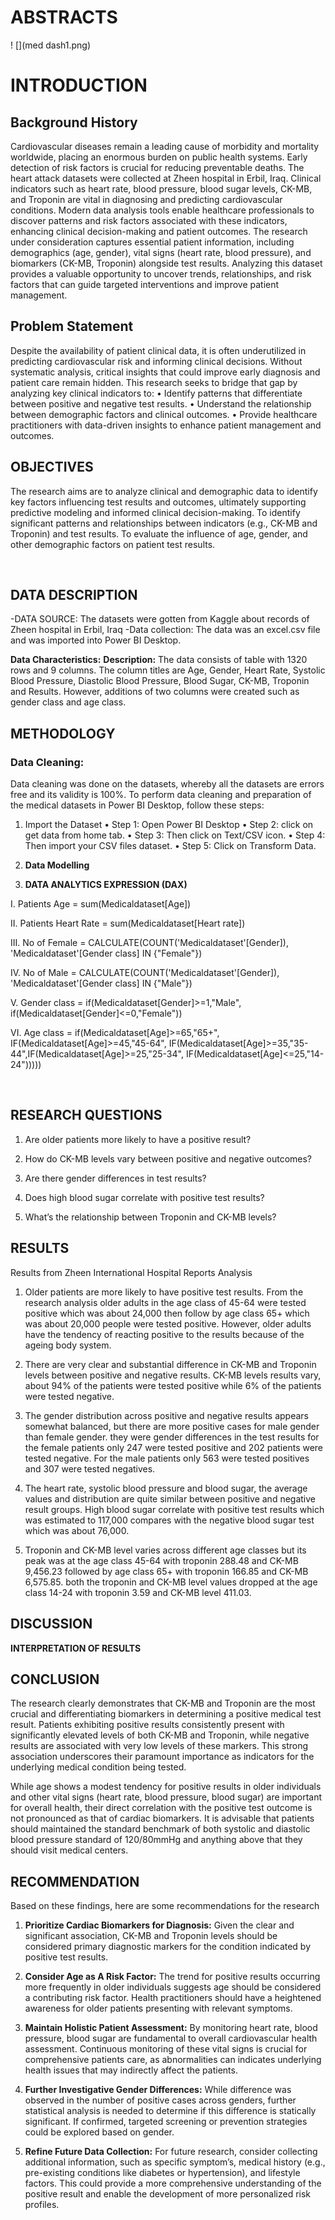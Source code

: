 # ABSTRACTS

! [](med dash1.png) 

# INTRODUCTION

## Background History

Cardiovascular diseases remain a leading cause of morbidity and mortality worldwide, placing an enormous burden on public health systems. Early detection of risk factors is crucial for reducing preventable deaths. The heart attack datasets were collected at Zheen hospital in Erbil, Iraq. 
Clinical indicators such as heart rate, blood pressure, blood sugar levels, CK-MB, and Troponin are vital in diagnosing and predicting cardiovascular conditions. Modern data analysis tools enable healthcare professionals to discover patterns and risk factors associated with these indicators, enhancing clinical decision-making and patient outcomes.
The research under consideration captures essential patient information, including demographics (age, gender), vital signs (heart rate, blood pressure), and biomarkers (CK-MB, Troponin) alongside test results. Analyzing this dataset provides a valuable opportunity to uncover trends, relationships, and risk factors that can guide targeted interventions and improve patient management.

## Problem Statement

Despite the availability of patient clinical data, it is often underutilized in predicting cardiovascular risk and informing clinical decisions. Without systematic analysis, critical insights that could improve early diagnosis and patient care remain hidden. This research seeks to bridge that gap by analyzing key clinical indicators to:
•	Identify patterns that differentiate between positive and negative test results.
•	Understand the relationship between demographic factors and clinical outcomes.
•	Provide healthcare practitioners with data-driven insights to enhance patient management and outcomes.

## OBJECTIVES
The research aims are to analyze clinical and demographic data to identify key factors influencing test results and outcomes, ultimately supporting predictive modeling and informed clinical decision-making. To identify significant patterns and relationships between indicators (e.g., CK-MB and Troponin) and test results. To evaluate the influence of age, gender, and other demographic factors on patient test results.

 
## DATA DESCRIPTION

-DATA SOURCE: 
The datasets were gotten from Kaggle about records of Zheen hospital in Erbil, Iraq
-Data collection: 
The data was an excel.csv file and was imported into Power BI Desktop.

**Data Characteristics:**
**Description:**
The data consists of table with 1320 rows and 9 columns. The column titles are Age, Gender, Heart Rate, Systolic Blood Pressure, Diastolic Blood Pressure, Blood Sugar, CK-MB, Troponin and Results. However, additions of two columns were created such as gender class and age class.
 








## METHODOLOGY

### Data Cleaning:
Data cleaning was done on the datasets, whereby all the datasets are errors free and its validity is 100%.
To perform data cleaning and preparation of the medical datasets in Power BI Desktop, follow these steps:
1. Import the Dataset
•	Step 1: Open Power BI Desktop
•	Step 2: click on get data from home tab.
•	Step 3: Then click on Text/CSV icon.
•	Step 4: Then import your CSV files dataset.
•	Step 5:  Click on Transform Data.

2. **Data Modelling** 
 


3. **DATA ANALYTICS EXPRESSION (DAX)**
   
I.	Patients Age = sum(Medicaldataset[Age])

II.	Patients Heart Rate = sum(Medicaldataset[Heart rate])

III.	No of Female = CALCULATE(COUNT('Medicaldataset'[Gender]),
    'Medicaldataset'[Gender class] IN {"Female"})
    
IV.	No of Male = CALCULATE(COUNT('Medicaldataset'[Gender]),
    'Medicaldataset'[Gender class] IN {"Male"})
    
V.	Gender class = if(Medicaldataset[Gender]>=1,"Male", if(Medicaldataset[Gender]<=0,"Female"))

VI.	Age class = if(Medicaldataset[Age]>=65,"65+", IF(Medicaldataset[Age]>=45,"45-64", IF(Medicaldataset[Age]>=35,"35-44",IF(Medicaldataset[Age]>=25,"25-34", IF(Medicaldataset[Age]<=25,"14-24")))))





 
## RESEARCH QUESTIONS

1. Are older patients more likely to have a positive result?
   

2. How do CK-MB levels vary between positive and negative outcomes?
 

3. Are there gender differences in test results?
 

4. Does high blood sugar correlate with positive test results?

   
 
5. What’s the relationship between Troponin and CK-MB levels?
 











## RESULTS

Results from Zheen International Hospital Reports Analysis 
1.  Older patients are more likely to have positive test results. From the research analysis older adults in the age class of 45-64 were tested positive which was about 24,000 then follow by age class 65+ which was about 20,000 people were tested positive. However, older adults have the tendency of reacting positive to the results because of the ageing body system.
   
2.  There are very clear and substantial difference in CK-MB and Troponin levels between positive and negative results.  CK-MB levels results vary, about 94% of the patients were tested positive while 6% of the patients were tested negative.
   
3.  The gender distribution across positive and negative results appears somewhat balanced, but there are more positive cases for male gender than female gender.  they were gender differences in the test results for the female patients only 247 were tested positive and 202 patients were tested negative. For the male patients only 563 were tested positives and 307 were tested negatives.
  
4.  The heart rate, systolic blood pressure and blood sugar, the average values and distribution are quite similar between positive and negative result groups.  High blood sugar correlate with positive test results which was estimated to 117,000 compares with the negative blood sugar test which was about 76,000.
  
5.  Troponin and CK-MB level varies across different age classes but its peak was at the age class 45-64 with troponin 288.48 and CK-MB 9,456.23 followed by age class 65+ with troponin 166.85 and CK-MB 6,575.85. both the troponin and CK-MB level values dropped at the age class 14-24 with troponin 3.59 and CK-MB level 411.03.







## DISCUSSION

**INTERPRETATION OF RESULTS**
 

 
 
















## CONCLUSION

The research clearly demonstrates that CK-MB and Troponin are the most crucial and differentiating biomarkers in determining a positive medical test result. Patients exhibiting positive results consistently present with significantly elevated levels of both CK-MB and Troponin, while negative results are associated with very low levels of these markers. This strong association underscores their paramount importance as indicators for the underlying medical condition being tested.

While age shows a modest tendency for positive results in older individuals and other vital signs (heart rate, blood pressure, blood sugar) are important for overall health, their direct correlation with the positive test outcome is not pronounced as that of cardiac biomarkers. It is advisable that patients should maintained the standard benchmark of both systolic and diastolic blood pressure standard of 120/80mmHg and anything above that they should visit medical centers. 




















## RECOMMENDATION

Based on these findings, here are some recommendations for the research
1.  **Prioritize Cardiac Biomarkers for Diagnosis:** Given the clear and significant association, CK-MB and Troponin levels should be considered primary diagnostic markers for the condition indicated by positive test results.

2.  **Consider Age as A Risk Factor:** The trend for positive results occurring more frequently in older individuals suggests age should be considered a contributing risk factor. Health practitioners should have a heightened awareness for older patients presenting with relevant symptoms.

3. **Maintain Holistic Patient Assessment:** By monitoring heart rate, blood pressure, blood sugar are fundamental to overall cardiovascular health assessment. Continuous monitoring of these vital signs is crucial for comprehensive patients care, as abnormalities can indicates underlying health issues that may indirectly affect the patients.

4.  **Further Investigative Gender Differences:** While difference was observed in the number of positive cases across genders, further statistical analysis is needed to determine if this difference is statically significant. If confirmed, targeted screening or prevention strategies could be explored based on gender.

5.  **Refine Future Data Collection:**  For future research, consider collecting additional information, such as specific symptom’s, medical history (e.g., pre-existing conditions like diabetes or hypertension), and lifestyle factors. This could provide a more comprehensive understanding of the positive result and enable the development of more personalized risk profiles.


